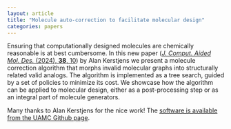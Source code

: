 ```yaml
---
layout: article
title: "Molecule auto‑correction to facilitate molecular design"
categories: papers
---
```


Ensuring that computationally designed molecules are chemically reasonable is at best cumbersome. In this new paper (<a href="/assets/papers/autocorrect-paper.pdf" download><i>J. Comput. Aided Mol. Des.</i> (2024), <b>38</b>, 10</a>) by Alan Kerstjens we present a molecule correction algorithm that morphs invalid molecular graphs into structurally related valid analogs. The algorithm is implemented as a tree search, guided by a set of policies to minimize its cost. We showcase how the algorithm can be applied to molecular design, either as a post-processing step or as an integral part of molecule generators.

Many thanks to Alan Kerstjens for the nice work! The <a href="https://github.com/UAMCAntwerpen/MoleculeAutoCorrect" target="_blank">software is available from the UAMC Github page</a>.
